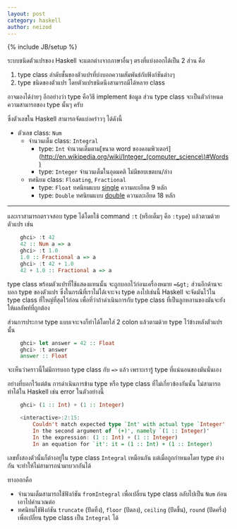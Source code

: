 ```yaml
---
layout: post
category: haskell
author: neizod
---
```

{% include JB/setup %}

ระบบชนิดตัวแปรของ Haskell จะแตกต่างจากภาษาอื่นๆ ตรงที่แบ่งออกได้เป็น 2 ส่วน คือ

1. type class ลำดับชั้นของตัวแปรที่บ่งบอกความสัมพันธ์กับฟังก์ชันต่างๆ
2. type ชนิดของตัวแปร โดยตัวแปรชนิดนึงสามารถมีได้หลาย class

อาจมองได้ง่ายๆ อีกอย่างว่า type คือวิธี implement ข้อมูล ส่วน type class จะเป็นตัวกำหนดความสามารถของ type นั้นๆ ครับ

ซึ่งตัวเลขใน Haskell สามารถจัดแบ่งคร่าวๆ ได้ดังนี้

- ตัวเลข class: `Num`
    - จำนวนเต็ม class: `Integral`
        - type: `Int` จำนวนเต็มตาม[ขนาด word ของคอมพิวเตอร์](http://en.wikipedia.org/wiki/Integer_(computer_science\)#Words)
        - type: `Integer` จำนวนเต็มในอุดมคติ ไม่มีขอบเขตบน/ล่าง
    - ทศนิยม class: `Floating`, `Fractional`
        - type: `Float` ทศนิยมแบบ [single](http://en.wikipedia.org/wiki/Single_precision) ความละเอียด 9 หลัก
        - type: `Double` ทศนิยมแบบ [double](http://en.wikipedia.org/wiki/Double-precision_floating-point_format) ความละเอียด 18 หลัก

---

และเราสามารถตรวจสอบ type ได้โดยใช้ command `:t` (หรือเต็มๆ คือ `:type`) แล้วตามด้วยตัวแปร เช่น

```haskell
    ghci> :t 42
    42 :: Num a => a
    ghci> :t 1.0
    1.0 :: Fractional a => a
    ghci> :t 42 + 1.0
    42 + 1.0 :: Fractional a => a
```

type class พร้อมตัวแปรที่ใช้แสดงแทนนั้น จะถูกบอกไว้ก่อนเครื่องหมาย `=&gt;` ส่วนอีกด้านจะบอก type ของตัวแปร ซึ่งในกรณีที่เราไม่ได้เจาะจง type ลงไปเช่นนี้ Haskell จะจัดมันไว้ใน type class ที่ใหญ่ที่สุดไว้ก่อน เพื่อที่ว่าถ้าดำเนินการกับ type class ที่เป็นลูกหลานของมันจะยังให้ผลลัพท์ที่ถูกต้อง

ส่วนการประกาศ type แบบเจาะจงก็ทำได้โดยใส่ 2 colon แล้วตามด้วย type ไว้ข้างหลังตัวแปรนั้น

```haskell
    ghci> let answer = 42 :: Float
    ghci> :t answer
    answer :: Float
```

จะเห็นว่าคราวนี้ไม่มีการบอก type class กับ `=>` แล้ว เพราะเรารู้ type ที่แน่นอนของมันนั่นเอง

อย่างที่บอกไว้แต่ต้น การดำเนินการข้าม type หรือ type class ที่ไม่เกี่ยวข้องกันนั้น ไม่สามารถทำได้ใน Haskell เช่น error ในตัวอย่างนี้

```haskell
    ghci> (1 :: Int) + (1 :: Integer)

    <interactive>:2:15:
        Couldn't match expected type `Int' with actual type `Integer'
        In the second argument of `(+)', namely `(1 :: Integer)'
        In the expression: (1 :: Int) + (1 :: Integer)
        In an equation for `it': it = (1 :: Int) + (1 :: Integer)
```

เลขทั้งสองตัวนั้นก็ต่างอยู่ใน type class `Integral` เหมือนกัน แต่เมื่อถูกกำหนดโดย type ต่างกัน จะทำให้ไม่สามารถนำมาบวกกันได้

ทางออกคือ

- จำนวนเต็มสามารถใช้ฟังก์ชัน `fromIntegral` เพื่อเปลี่ยน type class กลับไปเป็น `Num` ก่อนเอาไปคำนวณต่อ
- ทศนิยมใช้ฟังก์ชัน `truncate` (ปัดทิ้ง), `floor` (ปัดลง), `ceiling` (ปัดขึ้น), `round` (ปัดครึ่ง) เพื่อเปลี่ยน type class เป็น `Integral` ได้
